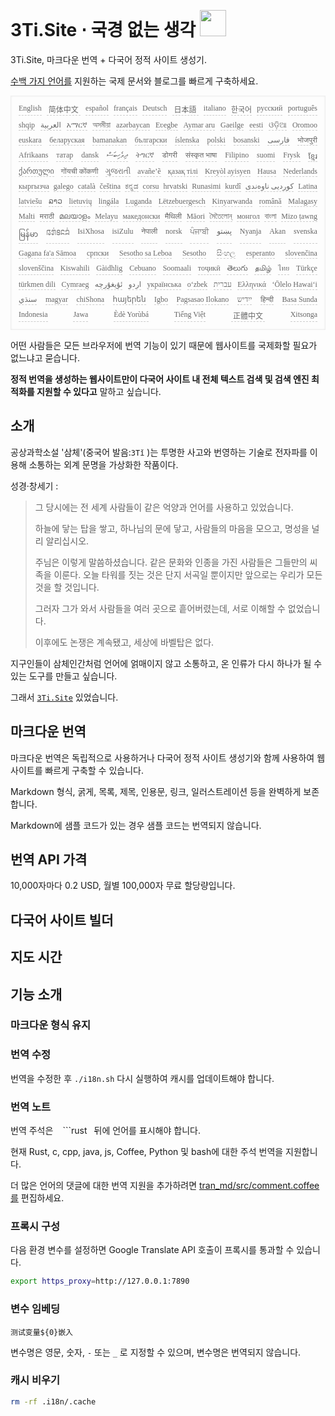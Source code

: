 <h1 style="justify-content:space-between">3Ti.Site ⋅ 국경 없는 생각 <img src="//i-01.eu.org/3Ti/logo.svg" style="user-select:none;margin-top:-1px;width:42px"></h1>

3Ti.Site, 마크다운 번역 + 다국어 정적 사이트 생성기.

[수백 가지 언어를](https://github.com/i18n-site/node/blob/main/lang/src/index.js) 지원하는 국제 문서와 블로그를 빠르게 구축하세요.

<pre class="langli" style="display:flex;flex-wrap:wrap;background:transparent;border:1px solid #eee;font-size:12px;box-shadow:0 0 3px inset #eee;padding:12px 5px 4px 12px;justify-content:space-between;"><style>pre.langli i{font-weight:300;font-family:s;margin-right:7px;margin-bottom:8px;font-style:normal;color:#666;border-bottom:1px dashed #ccc;}</style><i>English</i><i> 简体中文 </i><i>español</i><i>français</i><i>Deutsch</i><i> 日本語 </i><i>italiano</i><i>한국어</i><i>русский</i><i>português</i><i>shqip</i><i>‫العربية‬</i><i>አማርኛ</i><i>অসমীয়া</i><i>azərbaycan</i><i>Eʋegbe</i><i>Aymar aru</i><i>Gaeilge</i><i>eesti</i><i>ଓଡ଼ିଆ</i><i>Oromoo</i><i>euskara</i><i>беларуская</i><i>bamanakan</i><i>български</i><i>íslenska</i><i>polski</i><i>bosanski</i><i>‫فارسی‬</i><i>भोजपुरी</i><i>Afrikaans</i><i>татар</i><i>dansk</i><i>‫ދިވެހިބަސް‬</i><i>ትግርኛ</i><i>डोगरी</i><i>संस्कृत भाषा</i><i>Filipino</i><i>suomi</i><i>Frysk</i><i>ខ្មែរ</i><i>ქართული</i><i>गोंयची कोंकणी</i><i>ગુજરાતી</i><i>avañe’ẽ</i><i>қазақ тілі</i><i>Kreyòl ayisyen</i><i>Hausa</i><i>Nederlands</i><i>кыргызча</i><i>galego</i><i>català</i><i>čeština</i><i>ಕನ್ನಡ</i><i>corsu</i><i>hrvatski</i><i>Runasimi</i><i>kurdî</i><i>‫کوردیی ناوەندی‬</i><i>Latina</i><i>latviešu</i><i>ລາວ</i><i>lietuvių</i><i>lingála</i><i>Luganda</i><i>Lëtzebuergesch</i><i>Kinyarwanda</i><i>română</i><i>Malagasy</i><i>Malti</i><i>मराठी</i><i>മലയാളം</i><i>Melayu</i><i>македонски</i><i>मैथिली</i><i>Māori</i><i>মৈতৈলোন্</i><i>монгол</i><i>বাংলা</i><i>Mizo ṭawng</i><i>မြန်မာ</i><i>𞄀𞄄𞄰𞄩𞄍𞄜𞄰</i><i>IsiXhosa</i><i>isiZulu</i><i>नेपाली</i><i>norsk</i><i>ਪੰਜਾਬੀ</i><i>‫پښتو‬</i><i>Nyanja</i><i>Akan</i><i>svenska</i><i>Gagana fa'a Sāmoa</i><i>српски</i><i>Sesotho sa Leboa</i><i>Sesotho</i><i>සිංහල</i><i>esperanto</i><i>slovenčina</i><i>slovenščina</i><i>Kiswahili</i><i>Gàidhlig</i><i>Cebuano</i><i>Soomaali</i><i>тоҷикӣ</i><i>తెలుగు</i><i>தமிழ்</i><i>ไทย</i><i>Türkçe</i><i>türkmen dili</i><i>Cymraeg</i><i>‫ئۇيغۇرچە‬</i><i>‫اردو‬</i><i>українська</i><i>o‘zbek</i><i>‫עברית‬</i><i>Ελληνικά</i><i>ʻŌlelo Hawaiʻi</i><i>‫سنڌي‬</i><i>magyar</i><i>chiShona</i><i>հայերեն</i><i>Igbo</i><i>Pagsasao Ilokano</i><i>‫ייִדיש‬</i><i>हिन्दी</i><i>Basa Sunda</i><i>Indonesia</i><i>Jawa</i><i>Èdè Yorùbá</i><i>Tiếng Việt</i><i> 正體中文 </i><i>Xitsonga</i></pre>

어떤 사람들은 모든 브라우저에 번역 기능이 있기 때문에 웹사이트를 국제화할 필요가 없느냐고 묻습니다.

**정적 번역을 생성하는 웹사이트만이 다국어 사이트 내 전체 텍스트 검색 및 검색 엔진 최적화를 지원할 수 있다고** 말하고 싶습니다.

## 소개

공상과학소설 '삼체'(중국어 발음:`3Tǐ` )는 투명한 사고와 번영하는 기술로 전자파를 이용해 소통하는 외계 문명을 가상화한 작품이다.

성경·창세기 :

> 그 당시에는 전 세계 사람들이 같은 억양과 언어를 사용하고 있었습니다.
>
> 하늘에 닿는 탑을 쌓고, 하나님의 문에 닿고, 사람들의 마음을 모으고, 명성을 널리 알리십시오.
>
> 주님은 이렇게 말씀하셨습니다. 같은 문화와 인종을 가진 사람들은 그들만의 씨족을 이룬다. 오늘 타워를 짓는 것은 단지 서곡일 뿐이지만 앞으로는 우리가 모든 것을 할 것입니다.
>
> 그러자 그가 와서 사람들을 여러 곳으로 흩어버렸는데, 서로 이해할 수 없었습니다.
>
> 이후에도 논쟁은 계속됐고, 세상에 바벨탑은 없다.

지구인들이 삼체인간처럼 언어에 얽매이지 않고 소통하고, 온 인류가 다시 하나가 될 수 있는 도구를 만들고 싶습니다.

그래서 [`3Ti.Site`](//3Ti.Site) 있었습니다.

## 마크다운 번역

마크다운 번역은 독립적으로 사용하거나 다국어 정적 사이트 생성기와 함께 사용하여 웹 사이트를 빠르게 구축할 수 있습니다.

Markdown 형식, 굵게, 목록, 제목, 인용문, 링크, 일러스트레이션 등을 완벽하게 보존합니다.

Markdown에 샘플 코드가 있는 경우 샘플 코드는 번역되지 않습니다.

## 번역 API 가격

10,000자마다 0.2 USD, 월별 100,000자 무료 할당량입니다.

## 다국어 사이트 빌더

## 지도 시간

## 기능 소개

### 마크다운 형식 유지

### 번역 수정

번역을 수정한 후 `./i18n.sh` 다시 실행하여 캐시를 업데이트해야 합니다.

### 번역 노트

번역 주석은 ` ` ```rust` ` 뒤에 언어를 표시해야 합니다.

현재 Rust, c, cpp, java, js, Coffee, Python 및 bash에 대한 주석 번역을 지원합니다.

더 많은 언어의 댓글에 대한 번역 지원을 추가하려면 [tran_md/src/comment.coffee를](https://github.com/i18n-site/node/blob/main/tran_md/src/comment.coffee) 편집하세요.

### 프록시 구성

다음 환경 변수를 설정하면 Google Translate API 호출이 프록시를 통과할 수 있습니다.

```bash
export https_proxy=http://127.0.0.1:7890
```

### 변수 임베딩

```
测试变量${0}嵌入
```

변수명은 영문, 숫자, `-` 또는 `_` 로 지정할 수 있으며, 변수명은 번역되지 않습니다.

### 캐시 비우기

```bash
rm -rf .i18n/.cache
```
